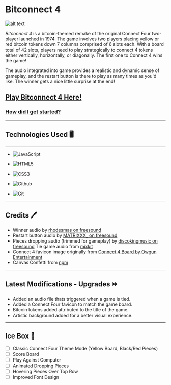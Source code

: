 # Bitconnect 4

![alt text](/images/bitconnect-4-README-md.png)

*Bitconnect 4* is a bitcoin-themed remake of the original Connect Four two-player launched in 1974. The game involves two players placing yellow or red bitcoin tokens down 7 columns comprised of 6 slots each. With a board total of 42 slots, players need to play strategically to connect 4 tokens either vertically, horizontally, or diagonally. The first one to Connect 4 wins the game!

The audio integrated into game provides a realistic and dynamic sense of gameplay, and the restart button is there to play as many times as you'd like. The winner gets a nice little surprise at the end!

## [Play Bitconnect 4 Here!](https://oscarnunez1-connect-4.netlify.app/) 
### [How did I get started?](https://docs.google.com/document/d/1IdEWHJSMQvPbDnjo_6TufaYbcAl6jaB7qdyPEVg3swQ/edit)
---

## Technologies Used 🖥️
---
* ![JavaScript](https://img.shields.io/badge/JavaScript-323330?style=for-the-badge&logo=javascript&logoColor=F7DF1E)

* ![HTML5](https://img.shields.io/badge/HTML5-E34F26?style=for-the-badge&logo=html5&logoColor=white)

* ![CSS3](https://img.shields.io/badge/CSS3-1572B6?style=for-the-badge&logo=css3&logoColor=white)

* ![Github](https://img.shields.io/badge/GitHub-100000?style=for-the-badge&logo=github&logoColor=white)

* ![Git](https://img.shields.io/badge/GIT-E44C30?style=for-the-badge&logo=git&logoColor=white)
---

## Credits 🖊️
* Winner audio by [rhodesmas on freesound](https://freesound.org/people/rhodesmas/sounds/320672/)
* Restart button audio by [MATRIXXX_ on freesound](https://freesound.org/people/MATRIXXX_/)
* Pieces dropping audio (trimmed for gameplay) by [discokingmusic on freesound](https://freesound.org/people/discokingmusic/)
Tie game audio from [mixkit](https://mixkit.co/free-sound-effects/game/)
* Connect 4 favicon image originally from [Connect 4 Board by Owgun Entertainment](https://apptopia.com/google-play/app/com.owgun.connectboard/intelligence)
* Canvas Confetti from [npm](https://www.npmjs.com/package/canvas-confetti)

---
## Latest Modifications - Upgrades ⏩
* Added an audio file thats triggered when a game is tied.
* Added a Connect Four favicon to match the game board.
* Bitcoin tokens added attributed to the title of the game.
* Artistic background added for a better visual experience. 

---
## Ice Box 🧊
- [ ] Classic Connect Four Theme Mode (Yellow Board, Black/Red Pieces)
- [ ] Score Board
- [ ] Play Against Computer
- [ ] Animated Dropping Pieces
- [ ] Hovering Pieces Over Top Row
- [ ] Improved Font Design
